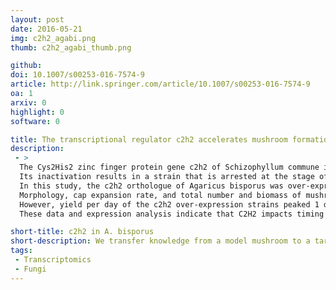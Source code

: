 ```yaml
---
layout: post
date: 2016-05-21
img: c2h2_agabi.png
thumb: c2h2_agabi_thumb.png

github:
doi: 10.1007/s00253-016-7574-9
article: http://link.springer.com/article/10.1007/s00253-016-7574-9
oa: 1
arxiv: 0
highlight: 0
software: 0

title: The transcriptional regulator c2h2 accelerates mushroom formation in Agaricus bisporus
description:
 - >
  The Cys2His2 zinc finger protein gene c2h2 of Schizophyllum commune is involved in mushroom formation.
  Its inactivation results in a strain that is arrested at the stage of aggregate formation.
  In this study, the c2h2 orthologue of Agaricus bisporus was over-expressed in this white button mushroom forming basidiomycete using Agrobacterium-mediated transformation.
  Morphology, cap expansion rate, and total number and biomass of mushrooms were not affected by over-expression of c2h2.
  However, yield per day of the c2h2 over-expression strains peaked 1 day earlier.
  These data and expression analysis indicate that C2H2 impacts timing of mushroom formation at an early stage of development, making its encoding gene a target for breeding of commercial mushroom strains.

short-title: c2h2 in A. bisporus
short-description: We transfer knowledge from a model mushroom to a target mushroom.
tags:
 - Transcriptomics
 - Fungi
---
```

